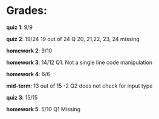 # Grades:

**quiz 1**: 9/9

**quiz 2**:   	19/24 19 out of 24	Q 20, 21,22, 23, 24 missing   	      	  

**homework 2**: 9/10 	    

**homework 3**:  14/12 Q1. Not a single line code manipulation    

**homework 4**: 6/6

**mid-term**: 13 out of 15	-2 Q2 does not check for input type

**quiz 3**:  15/15

**homework 5**: 5/10 Q1 Missing

